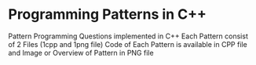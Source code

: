 # Programming Patterns in C++
Pattern Programming Questions implemented in C++
Each Pattern consist of 2 Files (1cpp and 1png file)
Code of Each Pattern is available in CPP file and Image or Overview of Pattern in PNG file
